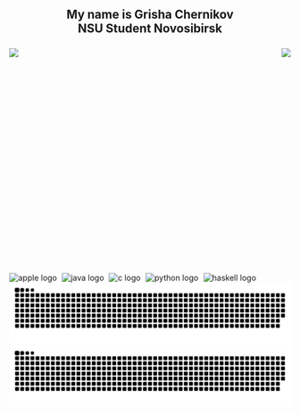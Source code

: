 <h2 align="center">My name is Grisha Chernikov<br>NSU Student Novosibirsk</h2>

###

<div>
  <img align="right" height="380" src="https://i.imgflip.com/6x7b2m.gif" />
  <img align="left" height="380" src="https://media.tenor.com/EepPdMy2rbAAAAAM/shocked-ishowspeed.gif" />
</div>

<br clear="both" />

###

<div align="left">
  <img src="https://cdn.jsdelivr.net/gh/devicons/devicon/icons/apple/apple-original.svg" height="52" alt="apple logo" />
  <img width="1" />
  <img src="https://cdn.jsdelivr.net/gh/devicons/devicon/icons/java/java-original.svg" height="52" alt="java logo" />
  <img width="1" />
  <img src="https://cdn.jsdelivr.net/gh/devicons/devicon/icons/c/c-original.svg" height="52" alt="c logo" />
  <img width="1" />
  <img src="https://cdn.jsdelivr.net/gh/devicons/devicon/icons/python/python-original.svg" height="52" alt="python logo" />
  <img width="1" />
  <img src="https://cdn.jsdelivr.net/gh/devicons/devicon/icons/haskell/haskell-original.svg" height="52" alt="haskell logo" />
  
<picture>
  <source media="(prefers-color-scheme: dark)" srcset="https://raw.githubusercontent.com/platane/platane/output/github-contribution-grid-snake-dark.svg">
  <source media="(prefers-color-scheme: light)" srcset="https://raw.githubusercontent.com/platane/platane/output/github-contribution-grid-snake.svg">
  <img alt="github contribution grid snake animation" src="https://raw.githubusercontent.com/platane/platane/output/github-contribution-grid-snake.svg">
  
 <picture>
  <source media="(prefers-color-scheme: dark)" srcset="https://raw.githubusercontent.com/platane/platane/output/github-contribution-grid-snake-dark.svg">
  <source media="(prefers-color-scheme: light)" srcset="https://raw.githubusercontent.com/platane/platane/output/github-contribution-grid-snake.svg">
  <img alt="github contribution grid snake animation" src="https://raw.githubusercontent.com/platane/platane/output/github-contribution-grid-snake.svg">
</picture>
